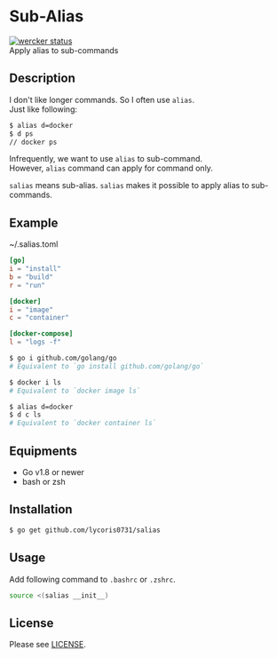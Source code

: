 # Sub-Alias
[![wercker status](https://app.wercker.com/status/33e127b80f4ea96bc02dc4bfac4dbdac/s/master "wercker status")](https://app.wercker.com/project/byKey/33e127b80f4ea96bc02dc4bfac4dbdac)  
Apply alias to sub-commands

## Description  
I don't like longer commands. So I often use `alias`.  
Just like following:  
``` sh
$ alias d=docker
$ d ps
// docker ps
```

Infrequently, we want to use `alias` to sub-command.  
However, `alias` command can apply for command only.  

`salias` means sub-alias. `salias` makes it possible to apply alias to sub-commands.  

## Example
~/.salias.toml
``` toml 
[go]
i = "install"
b = "build"
r = "run"

[docker]
i = "image"
c = "container"

[docker-compose]
l = "logs -f"
```

``` bash
$ go i github.com/golang/go
# Equivalent to `go install github.com/golang/go` 

$ docker i ls
# Equivalent to `docker image ls`

$ alias d=docker
$ d c ls
# Equivalent to `docker container ls`
```

## Equipments
- Go v1.8 or newer
- bash or zsh

## Installation
``` sh
$ go get github.com/lycoris0731/salias
```

## Usage
Add following command to `.bashrc` or `.zshrc`.  
``` sh
source <(salias __init__)
```

## License
Please see [LICENSE](./LICENSE).
